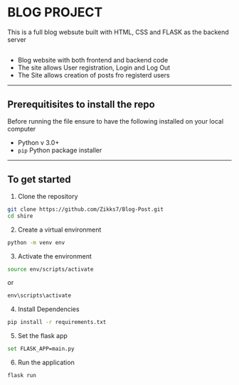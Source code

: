 # BLOG PROJECT

This is a full blog websute built with HTML, CSS and FLASK as the backend server


##

- Blog website with both frontend and backend code
- The site allows User registration, Login and Log Out
- The Site allows creation of posts fro registerd users

----
## Prerequitisites to install the repo
Before running the file ensure to have the following installed on your local computer

- Python v 3.0+
- `pip` Python package installer


----
## To get started
1. Clone the repository
```bash
git clone https://github.com/Zikks7/Blog-Post.git
cd shire
```
2. Create a virtual environment
```bash
python -m venv env
```
3. Activate the environment
```bash
source env/scripts/activate
```
or
```cmd
env\scripts\activate
```
4. Install Dependencies
```bash
pip install -r requirements.txt
```
5. Set the flask app
``` bash
set FLASK_APP=main.py
```
6. Run the application
``` bash
flask run






